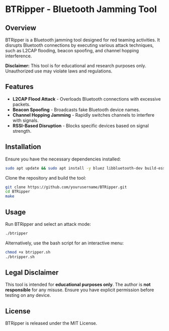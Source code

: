 # BTRipper - Bluetooth Jamming Tool

## Overview
BTRipper is a Bluetooth jamming tool designed for red teaming activities. It disrupts Bluetooth connections by executing various attack techniques, such as L2CAP flooding, beacon spoofing, and channel hopping interference.

 **Disclaimer:** This tool is for educational and research purposes only. Unauthorized use may violate laws and regulations.

## Features
- **L2CAP Flood Attack** - Overloads Bluetooth connections with excessive packets.
- **Beacon Spoofing** - Broadcasts fake Bluetooth device names.
- **Channel Hopping Jamming** - Rapidly switches channels to interfere with signals.
- **RSSI-Based Disruption** - Blocks specific devices based on signal strength.

## Installation
Ensure you have the necessary dependencies installed:
```bash
sudo apt update && sudo apt install -y bluez libbluetooth-dev build-essential
```

Clone the repository and build the tool:
```bash
git clone https://github.com/yourusername/BTRipper.git
cd BTRipper
make
```

## Usage
Run BTRipper and select an attack mode:
```bash
./btripper
```
Alternatively, use the bash script for an interactive menu:
```bash
chmod +x btripper.sh
./btripper.sh
```

## Legal Disclaimer
This tool is intended for **educational purposes only**. The author is **not responsible** for any misuse. Ensure you have explicit permission before testing on any device.

##  License
BTRipper is released under the MIT License.

